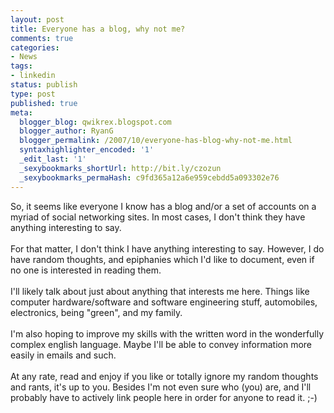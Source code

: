 ```yaml
---
layout: post
title: Everyone has a blog, why not me?
comments: true
categories:
- News
tags:
- linkedin
status: publish
type: post
published: true
meta:
  blogger_blog: qwikrex.blogspot.com
  blogger_author: RyanG
  blogger_permalink: /2007/10/everyone-has-blog-why-not-me.html
  syntaxhighlighter_encoded: '1'
  _edit_last: '1'
  _sexybookmarks_shortUrl: http://bit.ly/czozun
  _sexybookmarks_permaHash: c9fd365a12a6e959cebdd5a093302e76
---
```

So, it seems like everyone I know has a blog and/or a set of accounts on a myriad of social networking sites.  In most cases, I don't think they have anything interesting to say.<br /><br />For that matter, I don't think I have anything interesting to say.  However, I do have random thoughts, and epiphanies which I'd like to document, even if no one is interested in reading them.<br /><br />I'll likely talk about just about anything that interests me here.  Things like computer hardware/software and software engineering stuff, automobiles, electronics, being "green", and my family.<br /><br />I'm also hoping to improve my skills with the written word in the wonderfully complex english language.  Maybe I'll be able to convey information more easily in emails and such.<br /><br />At any rate, read and enjoy if you like or totally ignore my random thoughts and rants, it's up to you.  Besides I'm not even sure who (you) are, and I'll probably have to actively link people here in order for anyone to read it.  ;-)
